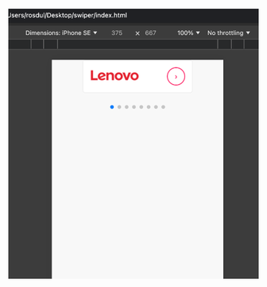 ![image alt](https://github.com/Dulkh91/swiper-pagination/blob/85c7d9fdceb1f1daf7502832501e804761e22889/viewer.png?raw=true)

